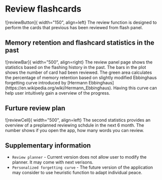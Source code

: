 
# Review flashcards



<div style="display: flex; align-items: center;" markdown>
![reviewButton]{ width="150", align=left}
The review function is designed to perform the cards that previous has been reviewed from flash panel. 
</div>

## Memory retention and flashcard statistics in the past
<div style="display: flex; align-items: center;" markdown>
![reviewBar]{ width="500", align=right}
The review panel page shows the statistics based on the flashing history in the past. The bars in the plot shows the number of card had been reviewed. The green area calculates the percentage of memory retention based on slightly modified Ebbinghaus forgetting curve introduced by [Hermann Ebbinghaus](https://en.wikipedia.org/wiki/Hermann_Ebbinghaus). Having this curve can help user intuitively gain a overview of the progress. 
</div>


## Furture review plan

<div style="display: flex; align-items: center;" markdown>
![reviewCell]{ width="500", align=left}
The second statistics provides an overview of a preplanned reviewing schdule in the next 6 month. The number shows if you open the app, how many words you can review. 
</div>




## Supplementary information

* `Review planner` - Current version does not allow user to modify the planner. It may come with next verisons.
* `Personalized forgetting curve` - The future version of the application may consider to use heuristic function to adapt individual peace.

[reviewButton]: /assets/images/review_button.png
[reviewBar]: /assets/images/review_bar.png
[reviewCell]: /assets/images/review_cell.png
[flashcardSection]: index.md#flashcards


